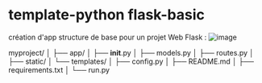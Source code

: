 # template-python flask-basic
création d'app structure de base pour un projet Web Flask :
![image](https://user-images.githubusercontent.com/59927623/219564193-d6b971b8-a023-4951-8df3-f0a105a0681c.png)

myproject/
│
├── app/
│   ├── __init__.py
│   ├── models.py
│   ├── routes.py
│   ├── static/
│   └── templates/
│
├── config.py
│
├── README.md
│
├── requirements.txt
│
└── run.py
